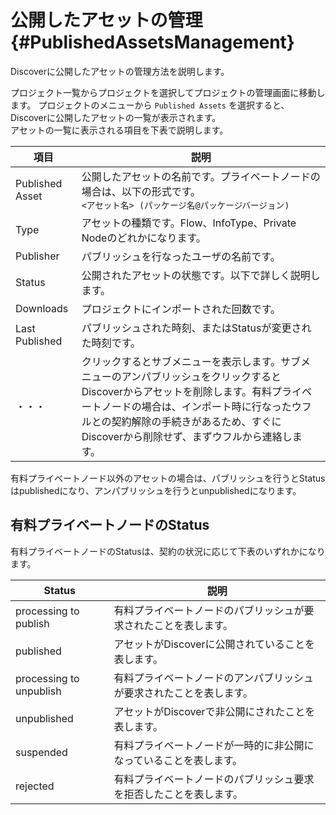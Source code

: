 # 公開したアセットの管理 {#PublishedAssetsManagement}

Discoverに公開したアセットの管理方法を説明します。  

プロジェクト一覧からプロジェクトを選択してプロジェクトの管理画面に移動します。
プロジェクトのメニューから `Published Assets` を選択すると、Discoverに公開したアセットの一覧が表示されます。  
アセットの一覧に表示される項目を下表で説明します。

| 項目 | 説明 |
| --- | ---|
| Published Asset | 公開したアセットの名前です。プライベートノードの場合は、以下の形式です。<br/>`<アセット名> (パッケージ名@パッケージバージョン)` |
| Type | アセットの種類です。Flow、InfoType、Private Nodeのどれかになります。 |
| Publisher | パブリッシュを行なったユーザの名前です。 |
| Status | 公開されたアセットの状態です。以下で詳しく説明します。 |
| Downloads | プロジェクトにインポートされた回数です。 |
| Last Published | パブリッシュされた時刻、またはStatusが変更された時刻です。 |
| ・・・ | クリックするとサブメニューを表示します。サブメニューのアンパブリッシュをクリックするとDiscoverからアセットを削除します。有料プライベートノードの場合は、インポート時に行なったウフルとの契約解除の手続きがあるため、すぐにDiscoverから削除せず、まずウフルから連絡します。 |

有料プライベートノード以外のアセットの場合は、パブリッシュを行うとStatusはpublishedになり、アンパブリッシュを行うとunpublishedになります。

## 有料プライベートノードのStatus

有料プライベートノードのStatusは、契約の状況に応じて下表のいずれかになります。

| Status | 説明 |
| --- | ---|
| processing to publish | 有料プライベートノードのパブリッシュが要求されたことを表します。 |
| published | アセットがDiscoverに公開されていることを表します。 |
| processing to unpublish | 有料プライベートノードのアンパブリッシュが要求されたことを表します。 |
| unpublished | アセットがDiscoverで非公開にされたことを表します。 |
| suspended | 有料プライベートノードが一時的に非公開になっていることを表します。 |
| rejected | 有料プライベートノードのパブリッシュ要求を拒否したことを表します。 |

